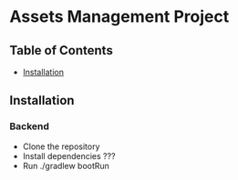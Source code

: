 # Assets Management Project

## Table of Contents

- [Installation](#installation)

## Installation
### Backend
- Clone the repository
- Install dependencies ???
- Run ./gradlew bootRun
